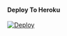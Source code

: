 

#### Deploy To Heroku

[![Deploy](https://www.herokucdn.com/deploy/button.svg)](https://heroku.com/deploy?template=https://github.com/OGGYMAMAN-TG/AUTOFILTERBOTV4)

